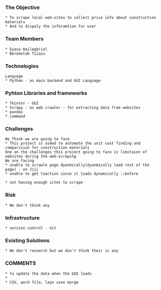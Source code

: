 ### The Objective
    * To scrape local web-sites to collect price info about construction materials
    * And to dispaly the inforamtion for user

### Team Members
    * Eyasu Hailegbriel
    * Bereketab Tizazu

### Technologies
    Language
    * Python - as main backend and GUI Language

### Pyhton Libraries and frameworks
    * Tkinter - GUI
    * Scrapy - as web crawler - for extracting data from websites
    * pandas
    * command

### Challenges
    We Think we are going to face
    * This project is aimed to automate the unit cost finding and comparision for construction materials
    One on the challenges this project going to face is limitaion of websites during the web-scraping
    We are facing
    * unable to scrawle page dyanmically(dyanmically load rest of the page) - on Jiji
    * unable to get loaction since it loads dynamically ::before

    * not having enough sites to scrape

### Risk
    * We don't think any

### Infrastructure
    * version control - Git

### Existing Solutions
    * We don't research but we don't think their is any

### COMMENTS
    * to update the data when the GUI loads
    * 
    * CSV, word file, laye save marge